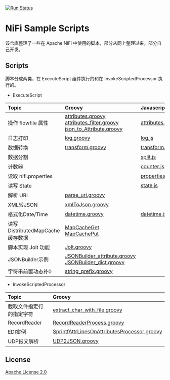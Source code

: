 [![Run Status](https://api.shippable.com/projects/57eb01226fb4bc0e008f0352/badge?branch=master)](https://app.shippable.com/projects/57eb01226fb4bc0e008f0352)

# NiFi Sample Scripts
该仓库整理了一些在 Apache NiFi 中使用的脚本，部分从网上整理过来，部分自己开发。

## Scripts
脚本分成两类，在 ExecuteScript 组件执行的和在 InvokeScriptedProcessor 执行的。

- ExecuteScript

| Topic                           | Groovy                                                       | Javascript                                                   | Python                                                       |
| :------------------------------ | :----------------------------------------------------------- | :----------------------------------------------------------- | :----------------------------------------------------------- |
| 操作 flowfile 属性              | [attributes.groovy](src/java/com/lezw/nifi/script/samples/ExecuteScript/attributes/attributes.groovy)<br />[attributes_filter.groovy](src/java/com/lezw/nifi/script/samples/ExecuteScript/attributes/attributes_filter.groovy)<br />[json_to_Attribute.groovy](src/java/com/lezw/nifi/script/samples/ExecuteScript/attributes/json_to_Attribute.groovy) | [attributes.js](src/java/com/lezw/nifi/script/samples/ExecuteScript/attributes/attributes.js) | [attributes.py](src/java/com/lezw/nifi/script/samples/ExecuteScript/attributes/attributes.py)<br />[update_attribute.py](src/java/com/lezw/nifi/script/samples/ExecuteScript/attributes/update_attribute.py) |
| 日志打印                        | [log.groovy](src/java/com/lezw/nifi/script/samples/ExecuteScript/log/log.groovy) | [log.js](src/java/com/lezw/nifi/script/samples/ExecuteScript/log/log.js) | [log.py](src/java/com/lezw/nifi/script/samples/ExecuteScript/log/log.py) |
| 数据转换                        | [transform.groovy](src/java/com/lezw/nifi/script/samples/ExecuteScript/content/transform.groovy) | [transform.js](src/java/com/lezw/nifi/script/samples/ExecuteScript/content/transform.js) | [transform.py](src/java/com/lezw/nifi/script/samples/ExecuteScript/content/transform.py) |
| 数据分割                        |                                                              | [split.js](src/java/com/lezw/nifi/script/samples/ExecuteScript/content/split.js) | [split.py](src/java/com/lezw/nifi/script/samples/ExecuteScript/content/split.py) |
| 计数器                          |                                                              | [counter.js](src/java/com/lezw/nifi/script/samples/ExecuteScript/counter/counter.js) | [counter.py](src/java/com/lezw/nifi/script/samples/ExecuteScript/counter/counter.py) |
| 读取 nifi.properties            |                                                              | [properties.js](src/java/com/lezw/nifi/script/samples/ExecuteScript/properties/properties.js) | [properties.py](src/java/com/lezw/nifi/script/samples/ExecuteScript/properties/properties.py) |
| 读写 State                      |                                                              | [state.js](src/java/com/lezw/nifi/script/samples/ExecuteScript/state/state.js) | [state.py](src/java/com/lezw/nifi/script/samples/ExecuteScript/state/state.py) |
| 解析 URI                        | [parse_uri.groovy](解析URI/misc/parse_uri.groovy)            |                                                              |                                                              |
| XML转JSON                       | [xmlToJson.groovy](src/java/com/lezw/nifi/script/samples/ExecuteScript/content/xml-to-json/xmlToJson.groovy) |                                                              |                                                              |
| 格式化Date/Time                 | [datetime.groovy](src/java/com/lezw/nifi/script/samples/ExecuteScript/content/datetime.groovy) | [datetime.js](src/java/com/lezw/nifi/script/samples/ExecuteScript/content/datetime.js) |                                                              |
| 读写DistributedMapCache缓存数据 | [MapCacheGet](src/java/com/lezw/nifi/script/samples/ExecuteScript/DistributedMapCache/MapCacheGet.groovy)<br />[MapCachePut](/src/java/com/lezw/nifi/script/samples/ExecuteScript/DistributedMapCache/MapCachePut.groovy) |                                                              |                                                              |
| 脚本实现 Jolt 功能              | [Jolt.groovy](src/java/com/lezw/nifi/script/samples/ExecuteScript/Jolt/Jolt_script.groovy) |                                                              |                                                              |
| JSONBuilder示例                 | [JSONBuilder_attribute.groovy](src/java/com/lezw/nifi/script/samples/ExecuteScript/jsonbuilder/jsonbuilder_attribute.groovy)<br />[JSONBuilder_dict.groovy](src/java/com/lezw/nifi/script/samples/ExecuteScript/jsonbuilder/jsonbuilder_dict.groovy) |                                                              |                                                              |
| 字符串前置动态补0               | [string_prefix.groovy](src/java/com/lezw/nifi/script/samples/ExecuteScript/string/string_prefix.groovy) |                                                              |                                                              |

- InvokeScriptedProcessor

| Topic                    | Groovy                                                       |
| :----------------------- | :----------------------------------------------------------- |
| 截取文件指定行的指定字符 | [extract_char_with_file.groovy](src/java/com/lezw/nifi/script/samples/InvokeScripted/extract_char_with_file.groovy) |
| RecordReader             | [RecordReaderProcess.groovy](src/java/com/lezw/nifi/script/samples/InvokeScripted/RecordReaderProcess.groovy) |
| EDI案例                  | [SprintfAttrLinesOnAttributesProcessor.groovy](src/java/com/lezw/nifi/script/samples/InvokeScripted/SprintfAttrLinesOnAttributesProcessor.groovy) |
| UDP报文解析              | [UDP2JSON.groovy](src/java/com/lezw/nifi/script/samples/InvokeScripted/UDPParseScript/UDP2JSON.groovy) |

## License
[Apache License 2.0](/LICENSE)

